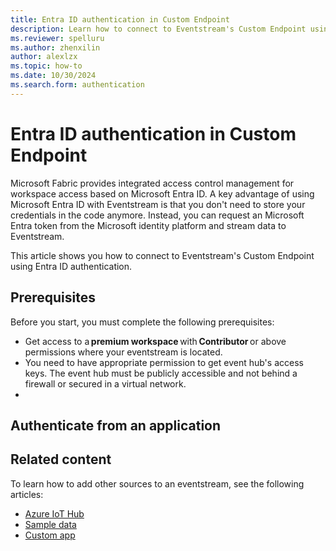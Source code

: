 ```yaml
---
title: Entra ID authentication in Custom Endpoint
description: Learn how to connect to Eventstream's Custom Endpoint using Entra ID authentication. 
ms.reviewer: spelluru
ms.author: zhenxilin
author: alexlzx
ms.topic: how-to
ms.date: 10/30/2024
ms.search.form: authentication
---
```


# Entra ID authentication in Custom Endpoint

Microsoft Fabric provides integrated access control management for workspace access based on Microsoft Entra ID. A key advantage of using Microsoft Entra ID with Eventstream is that you don't need to store your credentials in the code anymore. Instead, you can request an Microsoft Entra token from the Microsoft identity platform and stream data to Eventstream.

This article shows you how to connect to Eventstream's Custom Endpoint using Entra ID authentication.

## Prerequisites 
Before you start, you must complete the following prerequisites:

- Get access to a **premium workspace** with **Contributor** or above permissions where your eventstream is located. 
- You need to have appropriate permission to get event hub's access keys. The event hub must be publicly accessible and not behind a firewall or secured in a virtual network.
- 

## Authenticate from an application





## Related content

To learn how to add other sources to an eventstream, see the following articles: 
- [Azure IoT Hub](add-source-azure-iot-hub.md)
- [Sample data](add-source-sample-data.md)
- [Custom app](add-source-custom-app.md)
